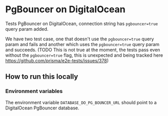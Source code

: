 # PgBouncer on DigitalOcean

Tests PgBouncer on DigitalOcean, connection string has `pgbouncer=true` query param added.

We have two test case, one that doesn't use the `pgbouncer=true` query param and fails and another which uses the `pgbouncer=true` query param and succeeds. (TODO This is not true at the moment, the tests pass even without the `pgbouncer=true` flag, this is unexpected and being tracked here https://github.com/prisma/e2e-tests/issues/378)

## How to run this locally

### Environment variables

The environment variable `DATABASE_DO_PG_BOUNCER_URL` should point to a DigitalOcean PgBouncer database.